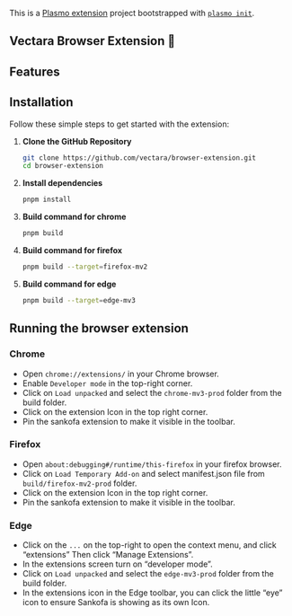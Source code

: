 This is a [Plasmo extension](https://docs.plasmo.com/) project bootstrapped with [`plasmo init`](https://www.npmjs.com/package/plasmo).

## Vectara Browser Extension 🚀

## Features

## Installation
Follow these simple steps to get started with the extension:

1. **Clone the GitHub Repository**
    ```bash
    git clone https://github.com/vectara/browser-extension.git
    cd browser-extension
    ```
2. **Install dependencies**
    ```bash
    pnpm install
    ```
3. **Build command for chrome**
    ```bash
    pnpm build
    ```
4. **Build command for firefox**
    ```bash
    pnpm build --target=firefox-mv2
    ```   
5. **Build command for edge**
    ```bash
    pnpm build --target=edge-mv3
    ```   


## Running the browser extension

### Chrome
- Open `chrome://extensions/` in your Chrome browser. 
- Enable `Developer mode` in the top-right corner. 
- Click on `Load unpacked` and select the `chrome-mv3-prod` folder from the  build folder.
- Click on the extension Icon in the top right corner.
- Pin the sankofa extension to make it visible in the toolbar.


### Firefox
- Open `about:debugging#/runtime/this-firefox` in your firefox browser.
- Click on  `Load Temporary Add-on` and select manifest.json file from `build/firefox-mv2-prod` folder.
- Click on the extension Icon in the top right corner.
- Pin the sankofa extension to make it visible in the toolbar.

### Edge
- Click on the `...` on the top-right to open the context menu, and click “extensions”
  Then click “Manage Extensions”.
- In the extensions screen turn on “developer mode”. 
- Click on `Load unpacked` and select the `edge-mv3-prod` folder from the  build folder.
- In the extensions icon in the Edge toolbar, you can click the little “eye” icon to ensure Sankofa is showing as its own Icon.
